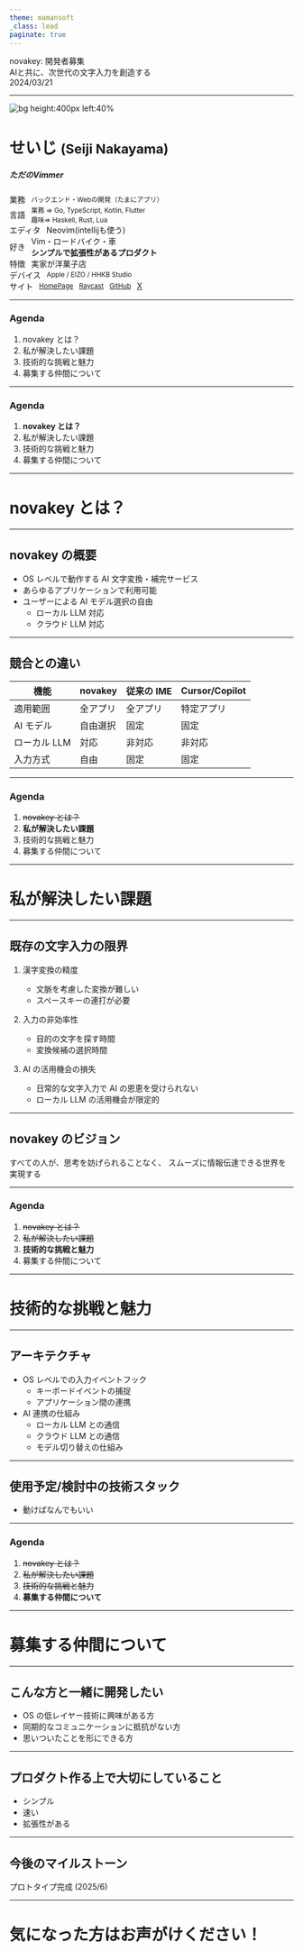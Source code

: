 ```yaml
---
theme: mamansoft
_class: lead
paginate: true
---
```


<script src="https://cdn.tailwindcss.com/3.4.4"></script>
<script>tailwind.config = { corePlugins: { preflight: false } }</script>

<!-- _class: slide-title -->

<div class="title">
  <div>novakey: 開発者募集</div>
</div>
<div class="subtitle">AIと共に、次世代の文字入力を創造する</div>

<div class="date-and-event">2024/03/21 </div>

---

![bg height:400px left:40%](https://avatars.githubusercontent.com/u/49780855?s=400&u=5558932d8ba727cab68badcf07551ef75e9a2c76&v=4)

<style scoped>
.item {
  display: flex;
  align-items: center;
  gap: 0.75em;
}
</style>

<div>
  <h1 class="text-foreground">
    せいじ
    <small class="text-3xl font-bold">(Seiji Nakayama)</small>
  </h1>
  <h5 class="text-dimmed">ただのVimmer</h5>
  <div class="mt-12 space-y-2 text-2xl">
    <div class="item">
      <div class="label">業務</div>
      <span><small>バックエンド・Webの開発（たまにアプリ）</small></span>
    </div>
    <div class="item">
      <div class="label">言語</div>
      <span><small>業務 => Go, TypeScript, Kotlin, Flutter<br /> 趣味=> Haskell, Rust, Lua</small></span>
    </div>
    <div class="item">
      <div class="label">エディタ</div>
      <span>Neovim(intellijも使う)</span>
    </div>
    <div class="item">
      <div class="label">好き</div>
      <span>
        Vim・ロードバイク・車<br />
        <strong>シンプルで拡張性があるプロダクト</strong>
      </span>
    </div>
    <div class="item">
      <div class="label">特徴</div>
      <span>実家が洋菓子店</span>
    </div>
    <div class="item">
      <div class="label">デバイス</div>
      <span><small>Apple / EIZO / HHKB Studio</small></span>
    </div>
    <div class="item">
      <div class="label">サイト</div>
      <a href="https://sijis.me"><small>HomePage</small></a>
      <a href="https://www.raycast.com/n_seiji"><small>Raycast</small></a>
      <a href="https://github.com/n-seiji"><small>GitHub</small></a>
      <a href="https://x.com/se_eiji">
        X
      </a>
    </div>
  </div>
</div>

---

<!-- _class: chapter-divider -->

<div class="left">

### Agenda

</div>

<div class="right">

1. novakey とは？
2. 私が解決したい課題
3. 技術的な挑戦と魅力
4. 募集する仲間について

</div>

---

<!-- _class: chapter-divider -->

<div class="left">

### Agenda

</div>

<div class="right">

1. **novakey とは？**
2. 私が解決したい課題
3. 技術的な挑戦と魅力
4. 募集する仲間について

</div>

---

<!-- _class: full lead narration-white -->

# novakey とは？

---

## novakey の概要

- OS レベルで動作する AI 文字変換・補完サービス
- あらゆるアプリケーションで利用可能
- ユーザーによる AI モデル選択の自由
  - ローカル LLM 対応
  - クラウド LLM 対応

---

## 競合との違い

| 機能         | novakey  | 従来の IME | Cursor/Copilot |
| ------------ | -------- | ---------- | -------------- |
| 適用範囲     | 全アプリ | 全アプリ   | 特定アプリ     |
| AI モデル    | 自由選択 | 固定       | 固定           |
| ローカル LLM | 対応     | 非対応     | 非対応         |
| 入力方式     | 自由     | 固定       | 固定           |

---

<!-- _class: chapter-divider -->

<div class="left">

### Agenda

</div>

<div class="right">

1. ~~novakey とは？~~
2. **私が解決したい課題**
3. 技術的な挑戦と魅力
4. 募集する仲間について

</div>

---

<!-- _class: full lead narration-white -->

# 私が解決したい課題

---

## 既存の文字入力の限界

1. 漢字変換の精度

   - 文脈を考慮した変換が難しい
   - スペースキーの連打が必要

2. 入力の非効率性

   - 目的の文字を探す時間
   - 変換候補の選択時間

3. AI の活用機会の損失
   - 日常的な文字入力で AI の恩恵を受けられない
   - ローカル LLM の活用機会が限定的

---

## novakey のビジョン

すべての人が、思考を妨げられることなく、
スムーズに情報伝達できる世界を実現する

---

<!-- _class: chapter-divider -->

<div class="left">

### Agenda

</div>

<div class="right">

1. ~~novakey とは？~~
2. ~~私が解決したい課題~~
3. **技術的な挑戦と魅力**
4. 募集する仲間について

</div>

---

<!-- _class: full lead narration-white -->

# 技術的な挑戦と魅力

---

## アーキテクチャ

- OS レベルでの入力イベントフック
  - キーボードイベントの捕捉
  - アプリケーション間の連携
- AI 連携の仕組み
  - ローカル LLM との通信
  - クラウド LLM との通信
  - モデル切り替えの仕組み

---

## 使用予定/検討中の技術スタック

- 動けばなんでもいい

---

<!-- _class: chapter-divider -->

<div class="left">

### Agenda

</div>

<div class="right">

1. ~~novakey とは？~~
2. ~~私が解決したい課題~~
3. ~~技術的な挑戦と魅力~~
4. **募集する仲間について**

</div>

---

<!-- _class: full lead narration-white -->

# 募集する仲間について

---

## こんな方と一緒に開発したい

- OS の低レイヤー技術に興味がある方
- 同期的なコミュニケーションに抵抗がない方
- 思いついたことを形にできる方

---

## プロダクト作る上で大切にしていること

- シンプル
- 速い
- 拡張性がある

---

## 今後のマイルストーン

プロトタイプ完成 (2025/6)

---

<!-- _class: full lead narration-white -->

# 気になった方はお声がけください！
